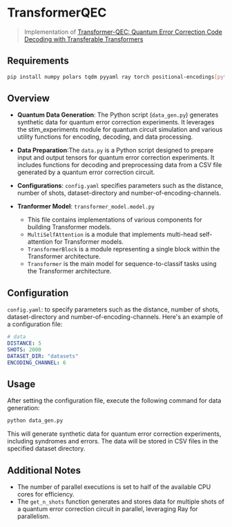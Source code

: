 # TransformerQEC

> Implementation of [Transformer-QEC: Quantum Error Correction Code Decoding with Transferable Transformers](https://arxiv.org/abs/2311.16082)

## Requirements

```bash
pip install numpy polars tqdm pyyaml ray torch positional-encodings[pytorch]
```

## Overview

 - **Quantum Data Generation**: The Python script (`data_gen.py`) generates synthetic data for quantum error correction experiments. It leverages the stim_experiments module for quantum circuit simulation and various utility functions for encoding, decoding, and data processing.

 - **Data Preparation**:The `data.py` is a Python script designed to prepare input and output tensors for quantum error correction experiments. It includes functions for decoding and preprocessing data from a CSV file generated by a quantum error correction circuit.

- **Configurations**: `config.yaml` specifies parameters such as the distance, number of shots, dataset-directory and number-of-encoding-channels.

- **Tranformer Model**: `transformer_model.model.py`
    - This file contains implementations of various components for building Transformer models.
    - `MultiSelfAttention` is a module that implements multi-head self-attention for Transformer models.
    - `TransformerBlock` is a module representing a single block within the Transformer architecture.
    - `Transformer` is the main model for sequence-to-classif tasks using the Transformer architecture.

## Configuration

`config.yaml`: to specify parameters such as the distance, number of shots, dataset-directory and number-of-encoding-channels. Here's an example of a configuration file:

```yaml
# data
DISTANCE: 5
SHOTS: 2000
DATASET_DIR: "datasets"
ENCODING_CHANNEL: 6
```

## Usage

After setting the configuration file, execute the following command for data generation:

```python
python data_gen.py
```
This will generate synthetic data for quantum error correction experiments, including syndromes and errors. The data will be stored in CSV files in the specified dataset directory.

## Additional Notes

- The number of parallel executions is set to half of the available CPU cores for efficiency.
- The `get_n_shots` function generates and stores data for multiple shots of a quantum error correction circuit in parallel, leveraging Ray for parallelism.